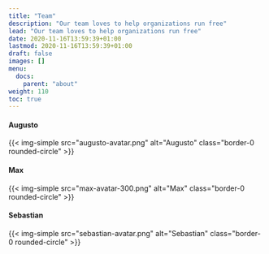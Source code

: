 ```yaml
---
title: "Team"
description: "Our team loves to help organizations run free"
lead: "Our team loves to help organizations run free"
date: 2020-11-16T13:59:39+01:00
lastmod: 2020-11-16T13:59:39+01:00
draft: false
images: []
menu:
  docs:
    parent: "about"
weight: 110
toc: true
---
```


#### Augusto
{{< img-simple src="augusto-avatar.png" alt="Augusto" class="border-0 rounded-circle" >}}

#### Max
{{< img-simple src="max-avatar-300.png" alt="Max" class="border-0 rounded-circle" >}}

#### Sebastian
{{< img-simple src="sebastian-avatar.png" alt="Sebastian" class="border-0 rounded-circle" >}}



